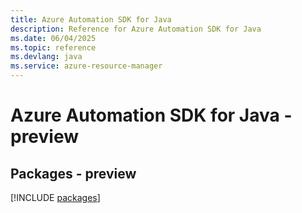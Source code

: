 ```yaml
---
title: Azure Automation SDK for Java
description: Reference for Azure Automation SDK for Java
ms.date: 06/04/2025
ms.topic: reference
ms.devlang: java
ms.service: azure-resource-manager
---
```

# Azure Automation SDK for Java - preview
## Packages - preview
[!INCLUDE [packages](automation-index.md)]